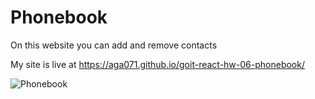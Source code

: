 # Phonebook

On this website you can add and remove contacts

My site is live at https://aga071.github.io/goit-react-hw-06-phonebook/

![Phonebook](image.png)
